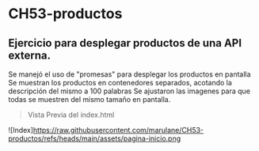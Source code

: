 # CH53-productos
Ejercicio para desplegar productos de una API externa.
---
Se manejó el uso de "promesas" para desplegar los productos en pantalla
Se muestran los productos en contenedores separados, acotando la descripción del mismo a 100 palabras
Se ajustaron las imagenes para que todas se muestren del mismo tamaño en pantalla.

>Vista Previa del index.html

![Index]https://raw.githubusercontent.com/marulane/CH53-productos/refs/heads/main/assets/pagina-inicio.png
